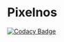 # Pixelnos
[![Codacy Badge](https://api.codacy.com/project/badge/Grade/97eb2c1e78aa4602b525942c2f545f9f)](https://app.codacy.com/app/rechenmann/Pixelnos?utm_source=github.com&utm_medium=referral&utm_content=Ruijan/Pixelnos&utm_campaign=Badge_Grade_Dashboard)